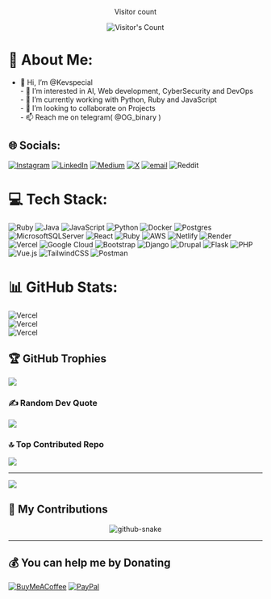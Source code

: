 <div align="center"> 
  <p>Visitor count</p>
  <img src="https://profile-counter.glitch.me/{Kevspecial}/count.svg" alt="Visitor's Count" />
</div>

# 💫 About Me:
- 👋 Hi, I’m @Kevspecial<br>- 👀 I’m interested in AI, Web development, CyberSecurity and DevOps<br>- 🌱 I’m currently working with Python, Ruby and JavaScript<br>- 💞️ I’m looking to collaborate on Projects<br>- 📫 Reach me on telegram( @OG_binary )


## 🌐 Socials:
[![Instagram](https://img.shields.io/badge/Instagram-%23E4405F.svg?logo=Instagram&logoColor=white)](https://instagram.com/binary.og) [![LinkedIn](https://img.shields.io/badge/LinkedIn-%230077B5.svg?logo=linkedin&logoColor=white)](https://linkedin.com/in/KelvinNwokike) [![Medium](https://img.shields.io/badge/Medium-12100E?logo=medium&logoColor=white)](https://medium.com/@knwokike) [![X](https://img.shields.io/badge/X-black.svg?logo=X&logoColor=white)](https://x.com/@OG_Binary) [![email](https://img.shields.io/badge/Email-D14836?logo=gmail&logoColor=white)](mailto:knwokike@gmail.com) ![Reddit](https://img.shields.io/badge/Reddit-%23FF4500.svg?style=for-the-badge&logo=Reddit&logoColor=white)

# 💻 Tech Stack:
![Ruby](https://img.shields.io/badge/ruby-%23CC342D.svg?style=for-the-badge&logo=ruby&logoColor=white) ![Java](https://img.shields.io/badge/java-%23ED8B00.svg?style=for-the-badge&logo=openjdk&logoColor=white) ![JavaScript](https://img.shields.io/badge/javascript-%23323330.svg?style=for-the-badge&logo=javascript&logoColor=%23F7DF1E) ![Python](https://img.shields.io/badge/python-3670A0?style=for-the-badge&logo=python&logoColor=ffdd54)  ![Docker](https://img.shields.io/badge/docker-%230db7ed.svg?style=for-the-badge&logo=docker&logoColor=white) ![Postgres](https://img.shields.io/badge/postgres-%23316192.svg?style=for-the-badge&logo=postgresql&logoColor=white) ![MicrosoftSQLServer](https://img.shields.io/badge/Microsoft%20SQL%20Server-CC2927?style=for-the-badge&logo=microsoft%20sql%20server&logoColor=white) ![React](https://img.shields.io/badge/react-%2320232a.svg?style=for-the-badge&logo=react&logoColor=%2361DAFB) ![Ruby](https://img.shields.io/badge/ruby-%23CC342D.svg?style=for-the-badge&logo=ruby&logoColor=white) ![AWS](https://img.shields.io/badge/AWS-%23FF9900.svg?style=for-the-badge&logo=amazon-aws&logoColor=white) ![Netlify](https://img.shields.io/badge/netlify-%23000000.svg?style=for-the-badge&logo=netlify&logoColor=#00C7B7) ![Render](https://img.shields.io/badge/Render-%46E3B7.svg?style=for-the-badge&logo=render&logoColor=white) ![Vercel](https://img.shields.io/badge/vercel-%23000000.svg?style=for-the-badge&logo=vercel&logoColor=white) ![Google Cloud](https://img.shields.io/badge/GoogleCloud-%234285F4.svg?style=for-the-badge&logo=google-cloud&logoColor=white) ![Bootstrap](https://img.shields.io/badge/bootstrap-%238511FA.svg?style=for-the-badge&logo=bootstrap&logoColor=white) ![Django](https://img.shields.io/badge/django-%23092E20.svg?style=for-the-badge&logo=django&logoColor=white) ![Drupal](https://img.shields.io/badge/drupal-%230678BE.svg?style=for-the-badge&logo=drupal&logoColor=white) ![Flask](https://img.shields.io/badge/flask-%23000.svg?style=for-the-badge&logo=flask&logoColor=white) ![PHP](https://img.shields.io/badge/php-%23777BB4.svg?style=for-the-badge&logo=php&logoColor=white) ![Vue.js](https://img.shields.io/badge/vue.js-%2335495e.svg?style=for-the-badge&logo=vuedotjs&logoColor=%234FC08D) ![TailwindCSS](https://img.shields.io/badge/tailwindcss-%2338B2AC.svg?style=for-the-badge&logo=tailwind-css&logoColor=white) ![Postman](https://img.shields.io/badge/Postman-FF6C37?style=for-the-badge&logo=postman&logoColor=white)
# 📊 GitHub Stats:
![Vercel](https://github-readme-stats.vercel.app/api?username=Kevspecial&theme=radical&hide_border=true&include_all_commits=false&count_private=false)<br/>
![Vercel](https://nirzak-streak-stats.vercel.app/?user=Kevspecial&theme=radical&hide_border=true)<br/>
![Vercel](https://github-readme-stats.vercel.app/api/top-langs/?username=Kevspecial&theme=radical&hide_border=true&include_all_commits=false&count_private=false&layout=compact)

## 🏆 GitHub Trophies
![](https://github-profile-trophy.vercel.app/?username=Kevspecial&theme=radical&no-frame=false&no-bg=false&margin-w=4)

### ✍️ Random Dev Quote
![](https://quotes-github-readme.vercel.app/api?type=horizontal&theme=radical)

### 🔝 Top Contributed Repo
![](https://github-contributor-stats.vercel.app/api?username=Kevspecial&limit=5&theme=shadow_green&combine_all_yearly_contributions=true)

---
[![](https://visitcount.itsvg.in/api?id=Kevspecial&icon=3&color=0)](https://visitcount.itsvg.in)

## 🐍 My Contributions

<div align="center">
  <picture>
    <source media="(prefers-color-scheme: dark)" srcset="https://raw.githubusercontent.com/{Kevspecial}/{Kevspecial}/output/github-contribution-grid-snake-dark.svg" />
    <source media="(prefers-color-scheme: light)" srcset="https://raw.githubusercontent.com/{Kevspecial}/{Kevspecial}/output/github-contribution-grid-snake.svg" />
    <img alt="github-snake" src="https://raw.githubusercontent.com/{Kevspecial}/{Kevspecial}/output/github-contribution-grid-snake.svg" />
  </picture>
</div>

<hr>

  ## 💰 You can help me by Donating
  [![BuyMeACoffee](https://img.shields.io/badge/Buy%20Me%20a%20Coffee-ffdd00?style=for-the-badge&logo=buy-me-a-coffee&logoColor=black)](https://buymeacoffee.com/https://buymeacoffee.com/binary.og) [![PayPal](https://img.shields.io/badge/PayPal-00457C?style=for-the-badge&logo=paypal&logoColor=white)](https://paypal.me/https://paypal.me/binaryhubs?country.x=DE&locale.x=en_US) 

  
<!-- Proudly created with GPRM ( https://gprm.itsvg.in ) -->

<!---
Kevspecial/Kevspecial is a ✨ special ✨ repository because its `README.md` (this file) appears on your GitHub profile.
You can click the Preview link to take a look at your changes.
--->
